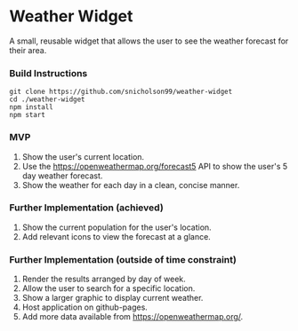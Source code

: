 # Weather Widget
A small, reusable widget that allows the user to see the weather forecast for their area.

### Build Instructions
    git clone https://github.com/snicholson99/weather-widget  
    cd ./weather-widget
    npm install
    npm start   

### MVP
1. Show the user's current location.
2. Use the https://openweathermap.org/forecast5 API to show the user's 5 day weather forecast.
3. Show the weather for each day in a clean, concise manner.

### Further Implementation (achieved)
1. Show the current population for the user's location.
2. Add relevant icons to view the forecast at a glance.

### Further Implementation (outside of time constraint)
1. Render the results arranged by day of week.
2. Allow the user to search for a specific location.
3. Show a larger graphic to display current weather.
4. Host application on github-pages.
5. Add more data available from https://openweathermap.org/.

